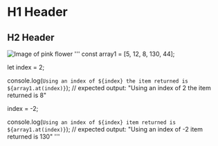 # H1 Header
## H2 Header
![Image of pink flower](https://www.thoughtco.com/thmb/19F0cna2JSUcDnkuv7oUiSYALBQ=/768x0/filters:no_upscale():max_bytes(150000):strip_icc():format(webp)/lotus-flower-828457262-5c6334b646e0fb0001dcd75a.jpg)
'''
const array1 = [5, 12, 8, 130, 44];

let index = 2;

console.log(`Using an index of ${index} the item returned is ${array1.at(index)}`);
// expected output: "Using an index of 2 the item returned is 8"

index = -2;

console.log(`Using an index of ${index} item returned is ${array1.at(index)}`);
// expected output: "Using an index of -2 item returned is 130"
'''
